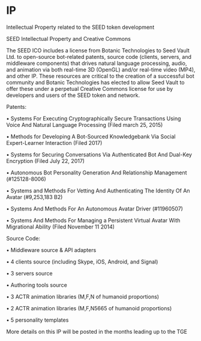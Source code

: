 # IP
Intellectual Property related to the SEED token development

SEED Intellectual Property and Creative Commons

The SEED ICO includes a license from Botanic Technologies to Seed Vault Ltd. to open-source bot-related patents, source code (clients, servers, and middleware components) that drives natural language processing, audio, and animation via both real-time 3D (OpenGL) and/or real-time video (MP4), and other IP. These resources are critical to the creation of a successful bot community and Botanic Technologies has elected to allow Seed Vault to offer these under a perpetual Creative Commons license for use by developers and users of the SEED token and network.

Patents:

•	Systems For Executing Cryptographically Secure Transactions Using Voice And Natural Language Processing (Filed march 25, 2015)

•	Methods for Developing A Bot-Sourced Knowledgebank Via Social Expert-Learner Interaction (Filed 2017)

•	Systems for Securing Conversations Via Authenticated Bot And Dual-Key Encryption (Filed July 22, 2017)

•	Autonomous Bot Personality Generation And Relationship Management (#125128-8006)

•	Systems and Methods For Vetting And Authenticating The Identity Of An Avatar (#9,253,183 B2)

•	Systems And Methods For An Autonomous Avatar Driver (#11960507)

•	Systems And Methods For Managing a Persistent Virtual Avatar With Migrational Ability (Filed November 11 2014)


Source Code:

•	Middleware source & API adapters

•	4 clients source (including Skype, iOS, Android, and Signal)

•	3 servers source

•	Authoring tools source

•	3 ACTR animation libraries (M,F,N of humanoid proportions)

•	2 ACTR animation libraries (M,F,N5665 of humanoid proportions) 

•	5 personality templates 


More details on this IP will be posted in the months leading up to the TGE
	
